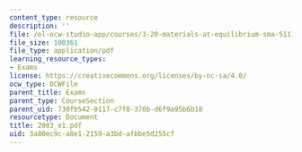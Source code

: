 ```yaml
---
content_type: resource
description: ''
file: /ol-ocw-studio-app/courses/3-20-materials-at-equilibrium-sma-5111-fall-2003/3a80ec9ca8e12159a3bdafbbe5d255cf_2003_e1.pdf
file_size: 100361
file_type: application/pdf
learning_resource_types:
- Exams
license: https://creativecommons.org/licenses/by-nc-sa/4.0/
ocw_type: OCWFile
parent_title: Exams
parent_type: CourseSection
parent_uid: 730fb542-0117-c7f8-370b-d6f9a95b6b18
resourcetype: Document
title: 2003_e1.pdf
uid: 3a80ec9c-a8e1-2159-a3bd-afbbe5d255cf
---
```

